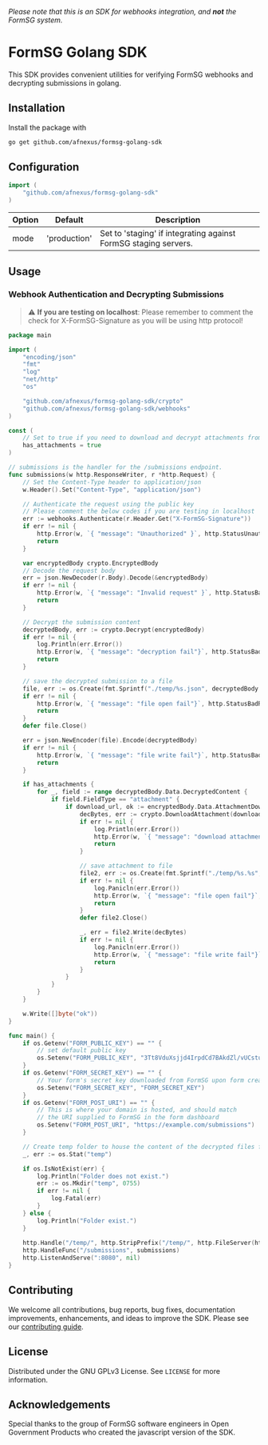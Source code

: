 _Please note that this is an SDK for webhooks integration, and_ **_not_** _the FormSG system._

# FormSG Golang SDK

This SDK provides convenient utilities for verifying FormSG webhooks and decrypting submissions in golang.

## Installation

Install the package with

```bash
go get github.com/afnexus/formsg-golang-sdk
```

## Configuration

```go
import (
    "github.com/afnexus/formsg-golang-sdk"
)
```

| Option | Default      | Description                                                     |
| ------ | ------------ | --------------------------------------------------------------- |
| mode   | 'production' | Set to 'staging' if integrating against FormSG staging servers. |

## Usage

### Webhook Authentication and Decrypting Submissions

> :warning: **If you are testing on localhost**: Please remember to comment the check for X-FormSG-Signature as you will be using http protocol!

```go
package main

import (
	"encoding/json"
	"fmt"
	"log"
	"net/http"
	"os"

	"github.com/afnexus/formsg-golang-sdk/crypto"
	"github.com/afnexus/formsg-golang-sdk/webhooks"
)

const (
	// Set to true if you need to download and decrypt attachments from submissions
	has_attachments = true
)

// submissions is the handler for the /submissions endpoint.
func submissions(w http.ResponseWriter, r *http.Request) {
	// Set the Content-Type header to application/json
	w.Header().Set("Content-Type", "application/json")

	// Authenticate the request using the public key
	// Please comment the below codes if you are testing in localhost
	err := webhooks.Authenticate(r.Header.Get("X-FormSG-Signature"))
	if err != nil {
		http.Error(w, `{ "message": "Unauthorized" }`, http.StatusUnauthorized)
		return
	}

	var encryptedBody crypto.EncryptedBody
	// Decode the request body
	err = json.NewDecoder(r.Body).Decode(&encryptedBody)
	if err != nil {
		http.Error(w, `{ "message": "Invalid request" }`, http.StatusBadRequest)
		return
	}

	// Decrypt the submission content
	decryptedBody, err := crypto.Decrypt(encryptedBody)
	if err != nil {
		log.Println(err.Error())
		http.Error(w, `{ "message": "decryption fail"}`, http.StatusBadRequest)
		return
	}

	// save the decrypted submission to a file
	file, err := os.Create(fmt.Sprintf("./temp/%s.json", decryptedBody.Data.SubmissionID))
	if err != nil {
		http.Error(w, `{ "message": "file open fail"}`, http.StatusBadRequest)
		return
	}
	defer file.Close()

	err = json.NewEncoder(file).Encode(decryptedBody)
	if err != nil {
		http.Error(w, `{ "message": "file write fail"}`, http.StatusBadRequest)
		return
	}

	if has_attachments {
		for _, field := range decryptedBody.Data.DecryptedContent {
			if field.FieldType == "attachment" {
				if download_url, ok := encryptedBody.Data.AttachmentDownloadUrls[field.ID]; ok {
					decBytes, err := crypto.DownloadAttachment(download_url)
					if err != nil {
						log.Println(err.Error())
						http.Error(w, `{ "message": "download attachment fail"}`, http.StatusBadRequest)
						return
					}

					// save attachment to file
					file2, err := os.Create(fmt.Sprintf("./temp/%s.%s", field.ID, field.Answer))
					if err != nil {
						log.Panicln(err.Error())
						http.Error(w, `{ "message": "file open fail"}`, http.StatusBadRequest)
						return
					}
					defer file2.Close()

					_, err = file2.Write(decBytes)
					if err != nil {
						log.Panicln(err.Error())
						http.Error(w, `{ "message": "file write fail"}`, http.StatusBadRequest)
						return
					}
				}
			}
		}
	}

	w.Write([]byte("ok"))
}

func main() {
	if os.Getenv("FORM_PUBLIC_KEY") == "" {
		// set default public key
		os.Setenv("FORM_PUBLIC_KEY", "3Tt8VduXsjjd4IrpdCd7BAkdZl/vUCstu9UvTX84FWw=")
	}
	if os.Getenv("FORM_SECRET_KEY") == "" {
		// Your form's secret key downloaded from FormSG upon form creation
		os.Setenv("FORM_SECRET_KEY", "FORM_SECRET_KEY")
	}
	if os.Getenv("FORM_POST_URI") == "" {
		// This is where your domain is hosted, and should match
		// the URI supplied to FormSG in the form dashboard
		os.Setenv("FORM_POST_URI", "https://example.com/submissions")
	}

	// Create temp folder to house the content of the decrypted files from FormSG
	_, err := os.Stat("temp")

	if os.IsNotExist(err) {
		log.Println("Folder does not exist.")
		err := os.Mkdir("temp", 0755)
		if err != nil {
			log.Fatal(err)
		}
	} else {
		log.Println("Folder exist.")
	}
	
	http.Handle("/temp/", http.StripPrefix("/temp/", http.FileServer(http.Dir("./temp"))))
	http.HandleFunc("/submissions", submissions)
	http.ListenAndServe(":8080", nil)
}

```

<!-- CONTRIBUTING -->

## Contributing

We welcome all contributions, bug reports, bug fixes, documentation improvements, enhancements, and ideas to improve the SDK. Please see our [contributing guide](/CONTRIBUTING.md).

<!-- LICENSE -->

## License

Distributed under the GNU GPLv3 License. See `LICENSE` for more information.

<!-- ACKNOWLEDGEMENTS -->

## Acknowledgements

Special thanks to the group of FormSG software engineers in Open Government Products who created the javascript version of the SDK.
